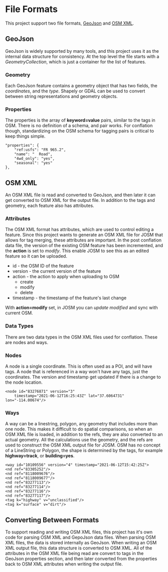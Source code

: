 # File Formats

This project support two file formats, [GeoJson](https://geojson.org/)
and [OSM XML](https://wiki.openstreetmap.org/wiki/OSM_XML). 

## GeoJson

GeoJson is widely supported by many tools, and this project uses it as
the internal data structure for consistency. At the top level the file
starts with a *GeometryCollection*, which is just a container for the
list of features.

### Geometry

Each GeoJson feature contains a geometry object that has two fields,
the *coordinates*, and the *type*. Shapely or GDAL can be used to
convert between string representations and geometry objects.

### Properties

The properties is the array of __keyword=value__ pairs, similar to the
tags in OSM. There is no definition of a schema, and pair works. For
conflation though, standardizing on the OSM schema for tagging pairs is
critical to keep things simple.

	"properties": {
		"ref:usfs": "FR 965.2",
		"name": "  Road",
		"4wd_only": "yes",
		"seasonal": "yes"
	},

## OSM XML

An OSM XML file is read and converted to GeoJson, and then later it
can get converted to OSM XML for the output file. In addition to the
tags and geometry, each feature also has attributes.

### Attributes

The OSM XML format has attributes, which are used to control editing a
feature. Since this project wants to generate an OSM XML file for
JOSM that allows for tag merging, these attributes are important. In
the post conflation data file, the version of the existing OSM feature
has been incremented, and the __action__ is set to *modify*. This enable
JOSM to see this as an edited feature so it can be uploaded.

- id - the OSM ID of the feature
- version - the current version of the feature
- action - the action to apply when uploading to OSM
	- create
	- modify
	- delete
- timestamp - the timestamp of the feature's last change

With __action=modify__ set, in JOSM you can *update modified* and sync
with current OSM.

### Data Types

There are two data types in the OSM XML files used for
conflation. These are nodes and ways.

### Nodes

A node is a single coordinate. This is often used as a POI, and will
have tags. A node that is referenced in a way won't have any tags,
just the coordinates. The version and timestamp get updated if there
is a change to the node location.

	<node id="83276871" version="3"
	    timestamp="2021-06-12T16:25:43Z" lat="37.6064731" lon="-114.00674"/>

### Ways

A way can be a linestring, polygon, any geometry that includes more
than one node. This makes it difficult to do spatial comparisons, so
when an OSM XML file is loaded, in addition to the refs, they are also
converted to an actual geometry. All the calculations use the
geometry, and the refs are used to construct the OSM XML output file
for JOSM. OSM has no concept of a LineString or Polygon, the shape is
determined by the tags, for example __highway=track__, or
__building=yes__.

	<way id="10109556" version="4" timestamp="2021-06-12T15:42:25Z">
    <nd ref="83305252"/>
    <nd ref="8118009676"/>
    <nd ref="8118009677"/>
    <nd ref="83277113"/>
    <nd ref="83277114"/>
    <nd ref="83277116"/>
    <nd ref="83277117"/>
    <tag k="highway" v="unclassified"/>
    <tag k="surface" v="dirt"/>
  </way>

## Converting Between Formats

To support reading and writing OSM XML files, this project has it's
own code for parsing OSM XML and GepoJson data files. When parsing OSM
XML files, the data is stored internally as GeoJson. When writing an
OSM XML output file, this data structure is converted to OSM XML.
All of the attributes in the OSM XML file being read are convert to
tags in the GeoJson properties section, and then later converted from
the properties back to OSM XML attributes when writing the output
file.
